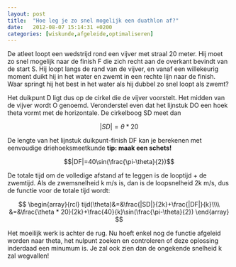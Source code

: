 ```yaml
---
layout: post
title:  "Hoe leg je zo snel mogelijk een duathlon af?"
date:   2012-08-07 15:14:31 +0200
categories: [wiskunde,afgeleide,optimaliseren]
---
```

De atleet loopt een wedstrijd rond een vijver met straal 20 meter.  Hij moet zo snel mogelijk naar de finish F die zich recht aan de overkant bevindt van de start S. Hij loopt langs de rand van de vijver, en vanaf een willekeurig moment duikt hij in het water en zwemt in een rechte lijn naar de finish. Waar springt hij het best in het water als hij dubbel zo snel loopt als zwemt?

Het duikpunt D ligt dus op de cirkel die de vijver voorstelt. Het midden van de vijver wordt O genoemd. Veronderstel even dat het lijnstuk DO een hoek theta vormt met de horizontale. De cirkelboog SD meet dan

$$|SD|=\theta * 20$$

De lengte van het lijnstuk duikpunt-finish DF kan je berekenen met eenvoudige driehoeksmeetkunde **tip: maak een schets!**

$$|DF|=40\sin(\frac{\pi-\theta}{2})$$

De totale tijd om de volledige afstand af te leggen is de looptijd + de zwemtijd. Als de zwemsnelheid k m/s is, dan is de loopsnelheid 2k m/s, dus de functie voor de totale tijd wordt:

$$
\begin{array}{rcl}
tijd(\theta)&=&\frac{|SD|}{2k}+\frac{|DF|}{k}\\\\
&=&\frac{\theta * 20}{2k}+\frac{40}{k}\sin(\frac{\pi-\theta}{2})
\end{array}
$$

Het moeilijk werk is achter de rug. Nu hoeft enkel nog de functie afgeleid worden naar theta, het nulpunt zoeken en controleren of deze oplossing inderdaad een minumum is. Je zal ook zien dan de ongekende snelheid k zal wegvallen!
